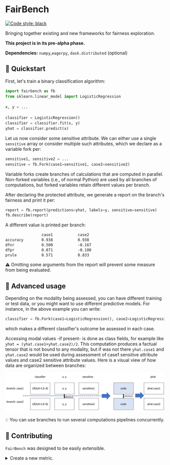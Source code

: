 # FairBench
[![Code style: black](https://img.shields.io/badge/code%20style-black-000000.svg)](https://github.com/psf/black)

Bringing together existing and new frameworks for fairness exploration.

**This project is in its pre-alpha phase.**

**Dependencies:** `numpy`,`eagerpy`, `dask.distributed` (optional)

## :rocket: Quickstart

First, let's train a binary classification algorithm:

```python
import fairbench as fb
from sklearn.linear_model import LogisticRegression

x, y = ...

classifier = LogisticRegression()
classifier = classifier.fit(x, y)
yhat = classifier.predict(x)
```

Let us now consider some sensitive attribute. We can either use
a single `sensitive` array or consider multiple such attributes,
which we declare as a variable fork per:

```python
sensitive1, sensitive2 = ...
sensitive = fb.Fork(case1=sensitive1, case2=sensitive2)
```

Variable forks create branches of calculations that are computed
in parallel. Non-forked variables (i.e., of normal Python)
are used by all branches of computations, but forked variables
retain different values per branch.

After declaring the protected attribute, we generate a
report on the branch's fairness and print it per:

```python
report = fb.report(predictions=yhat, labels=y, sensitive=sensitive)
fb.describe(report)
```

A different value is printed per branch:

```
                case1           case2          
accuracy        0.938           0.938           
dfnr            0.500           -0.167          
dfpr            0.071           -0.100          
prule           0.571           0.833    
```

:warning: Omitting some arguments from the report will 
prevent some measure from being evaluated.

## :brain: Advanced usage
Depending on the modality being assessed, 
you can have different training or test data, 
or you might want to use different predictive models.
For instance, in the above example you can write:

```python
classifier = fb.Fork(case1=LogisticRegression(), case2=LogisticRegression(tol=1.E-6))
```
which makes a different classifier's outcome be assessed 
in each case.

Accessing modal values -if present- is done as class fields,
for example like `yhat = (yhat.case1+yhat.case2)/2`. This 
computation produces a factual tensor that is not
bound to any modality, but if was not there `yhat.case1`
and `yhat.case2` would be used during assessment of
case1 sensitive attribute values and case2 sensitive
attribute values. Here is a visual view of how data 
are organized between branches:

![branches](branches.png)

:bulb: You can use branches to run several computations
pipelines concurrently.

## :pencil: Contributing
`FairBench` was designed to be easily extensible.

<details>
<summary>Create a new metric.</summary>

1. Fork the repository.
2. Create it under `fairbench.metrics` module.
3. Add the `parallel` decorator like this:
```
from faibench import parallel

@parallel
def metric(...):
    return ...
```
3. Reuse as many arguments found in other metrics as possible. 
4. Write tests and push the changes in your fork.
5. Create a pull request from github's interface.

:warning: Numeric inputs are automatically converted into 
[eagerpy](https://github.com/jonasrauber/eagerpy) tensors,
which use a functional interface to ensure interoperability.
You can use the `@parallel_primitive` decorator to avoid
this conversion and work with specific primitives users of the
framework provide, but try not to do so. 

:bulb: If your metric should behave differently for different 
data branches, add a `branch=None` default argument in its
definition to get that branch.

</details>
